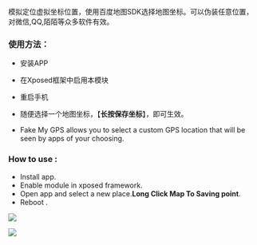 模拟定位虚拟坐标位置，使用百度地图SDK选择地图坐标。可以伪装任意位置，对微信,QQ,陌陌等众多软件有效。

### 使用方法：
- 安装APP
- 在Xposed框架中启用本模块
- 重启手机
- 随便选择一个地图坐标，【**长按保存坐标**】，即可生效。


- Fake My GPS allows you to select a custom GPS location that will be seen by apps of your choosing.

### How to use :
- Install app.
- Enable module in xposed framework.
- Open app and select a new place.**Long Click Map To Saving point**.
- Reboot .

![](https://github.com/bigsinger/fakegps/blob/master/screenshot/1.png)

![](https://github.com/bigsinger/fakegps/blob/master/screenshot/2.png)
